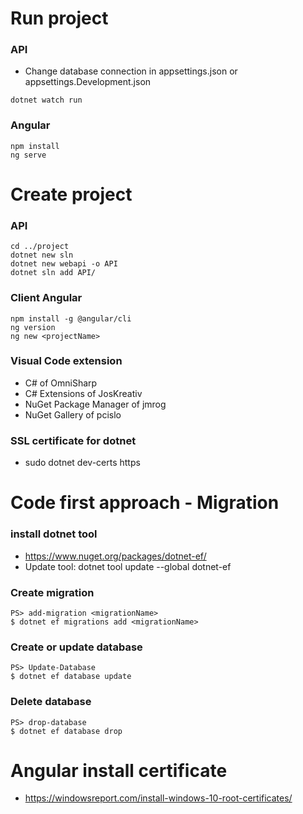 # Run project
### API
- Change database connection in appsettings.json or appsettings.Development.json
```
dotnet watch run
```
### Angular
```
npm install
ng serve
```

# Create project
### API
```
cd ../project
dotnet new sln
dotnet new webapi -o API
dotnet sln add API/
```
### Client Angular
```
npm install -g @angular/cli
ng version
ng new <projectName>
```

### Visual Code extension
- C# of OmniSharp
- C# Extensions of JosKreativ
- NuGet Package Manager of jmrog
- NuGet Gallery of pcislo
### SSL certificate for dotnet
- sudo dotnet dev-certs https


# Code first approach - Migration
### install dotnet tool
- https://www.nuget.org/packages/dotnet-ef/
- Update tool: dotnet tool update --global dotnet-ef
### Create migration
```
PS> add-migration <migrationName>
$ dotnet ef migrations add <migrationName>
```
### Create or update database
```
PS> Update-Database
$ dotnet ef database update
```
### Delete database
```
PS> drop-database
$ dotnet ef database drop
```


# Angular install certificate
- https://windowsreport.com/install-windows-10-root-certificates/
